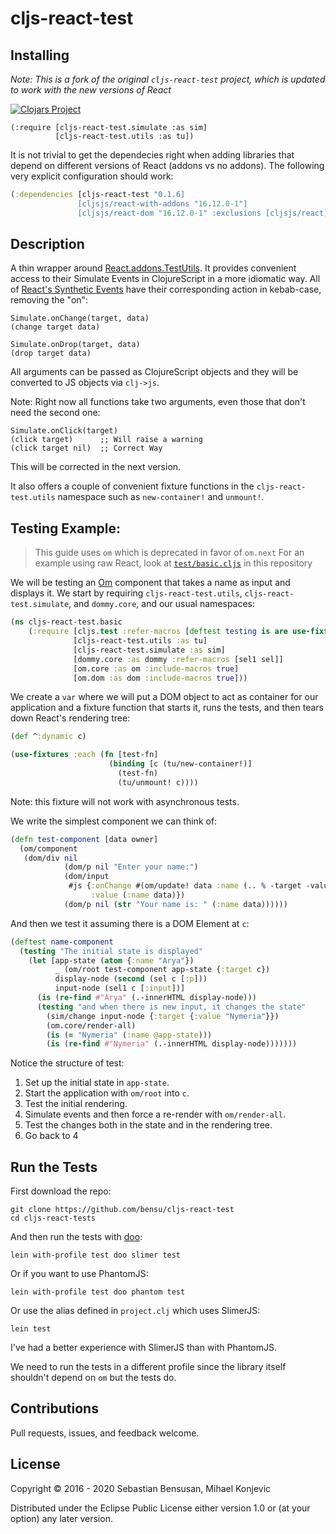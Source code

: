 # cljs-react-test

## Installing

*Note: This is a fork of the original `cljs-react-test` project, which is updated to work with the new versions of React*

[![Clojars Project](https://img.shields.io/clojars/v/org.clojars.mihaelkonjevic/cljs-react-test.svg)](https://clojars.org/org.clojars.mihaelkonjevic/cljs-react-test)

    (:require [cljs-react-test.simulate :as sim]
              [cljs-react-test.utils :as tu])

It is not trivial to get the dependecies right when adding libraries
that depend on different versions of React (addons vs no addons). The following
very explicit configuration should work:

```clj
(:dependencies [cljs-react-test "0.1.6]
               [cljsjs/react-with-addons "16.12.0-1"]
               [cljsjs/react-dom "16.12.0-1" :exclusions [cljsjs/react]])
```

## Description

A thin wrapper around
[React.addons.TestUtils](https://facebook.github.io/react/docs/test-utils.html).
It provides convenient access to their Simulate Events in
ClojureScript in a more idiomatic way. All of
[React's Synthetic Events](https://facebook.github.io/react/docs/events.html)
have their corresponding action in kebab-case, removing the "on":

    Simulate.onChange(target, data)
    (change target data)

    Simulate.onDrop(target, data)
    (drop target data)

All arguments can be passed as ClojureScript objects and they will be
converted to JS objects via `clj->js`.

Note: Right now all functions take two arguments, even those that don't
need the second one:

    Simulate.onClick(target)
    (click target) 		;; Will raise a warning
    (click target nil)  ;; Correct Way

This will be corrected in the next version.

It also offers a couple of convenient fixture functions in the
`cljs-react-test.utils` namespace such as `new-container!` and `unmount!`.

## Testing Example:

> This guide uses `om` which is deprecated in favor of `om.next`
> For an example using raw React, look at [`test/basic.cljs`](https://github.com/bensu/cljs-react-test/blob/master/test/basic.cljs)
> in this repository

We will be testing an [Om](https://github.com/omcljs/om) component that
takes a name as input and displays it. We start by requiring
`cljs-react-test.utils`, `cljs-react-test.simulate`, and `dommy.core`,
and our usual namespaces:

```clj
(ns cljs-react-test.basic
    (:require [cljs.test :refer-macros [deftest testing is are use-fixtures]]
              [cljs-react-test.utils :as tu]
              [cljs-react-test.simulate :as sim]
              [dommy.core :as dommy :refer-macros [sel1 sel]]
              [om.core :as om :include-macros true]
              [om.dom :as dom :include-macros true]))
```

We create a `var` where we will put a DOM object to act as container
for our application and a fixture function that starts it, runs the
tests, and then tears down React's rendering tree:

```clj
(def ^:dynamic c)

(use-fixtures :each (fn [test-fn]
                      (binding [c (tu/new-container!)]
                        (test-fn)
                        (tu/unmount! c))))
```

Note: this fixture will not work with asynchronous tests.

We write the simplest component we can think of:

```clj
(defn test-component [data owner]
  (om/component
   (dom/div nil
            (dom/p nil "Enter your name:")
            (dom/input
             #js {:onChange #(om/update! data :name (.. % -target -value))
                  :value (:name data)})
            (dom/p nil (str "Your name is: " (:name data))))))
```

And then we test it assuming there is a DOM Element at `c`:

```clj
(deftest name-component
  (testing "The initial state is displayed"
    (let [app-state (atom {:name "Arya"})
          _ (om/root test-component app-state {:target c})
          display-node (second (sel c [:p]))
          input-node (sel1 c [:input])]
      (is (re-find #"Arya" (.-innerHTML display-node)))
      (testing "and when there is new input, it changes the state"
        (sim/change input-node {:target {:value "Nymeria"}})
        (om.core/render-all)
        (is (= "Nymeria" (:name @app-state)))
        (is (re-find #"Nymeria" (.-innerHTML display-node)))))))
```

Notice the structure of test:

1. Set up the initial state in `app-state`.
2. Start the application with `om/root` into `c`.
3. Test the initial rendering.
4. Simulate events and then force a re-render with `om/render-all`.
5. Test the changes both in the state and in the rendering tree.
6. Go back to 4

## Run the Tests

First download the repo:

    git clone https://github.com/bensu/cljs-react-test
    cd cljs-react-tests

And then run the tests with [doo](https://github.com/bensu/doo):

    lein with-profile test doo slimer test

Or if you want to use PhantomJS:

    lein with-profile test doo phantom test

Or use the alias defined in `project.clj` which uses SlimerJS:

    lein test

I've had a better experience with SlimerJS than with PhantomJS.

We need to run the tests in a different profile since the library
itself shouldn't depend on `om` but the tests do.

## Contributions

Pull requests, issues, and feedback welcome.

## License

Copyright © 2016 - 2020 Sebastian Bensusan, Mihael Konjevic

Distributed under the Eclipse Public License either version 1.0 or (at
your option) any later version.
